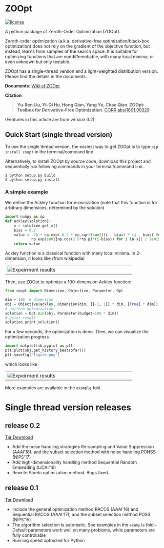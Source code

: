 # ZOOpt

[![license](https://img.shields.io/github/license/mashape/apistatus.svg?maxAge=2592000)](https://github.com/eyounx/ZOOpt/blob/master/LICENSE.txt)

A python package of Zeroth-Order Optimization (ZOOpt). 

Zeroth-order optimization (a.k.a. derivative-free optimization/black-box optimization) does not rely on the gradient of the objective function, but instead, learns from samples of the search space. It is suitable for optimizing functions that are nondifferentiable, with many local minima, or even unknown but only testable.

ZOOpt has a single-thread version and a light-weighted distribution version. Please find the details in the documents.

**Documents**: [Wiki of ZOOpt](https://github.com/eyounx/ZOOpt/wiki)

**Citation**: 

> **Yu-Ren Liu, Yi-Qi Hu, Hong Qian, Yang Yu, Chao Qian. ZOOpt: Toolbox for Derivative-Free Optimization**. [CORR abs/1801.00329](https://arxiv.org/abs/1801.00329)

(Features in this article are from version 0.2)

## Quick Start (single thread version)

To use the single thread version, the easiest way to get ZOOpt is to type `pip install zoopt` in the terminal/command line.

Alternatively, to install ZOOpt by source code, download this project and sequentially run following commands in your terminal/command line.

```
$ python setup.py build
$ python setup.py install
```

### A simple example

We define the Ackley function for minimization (note that this function is for arbitrary dimensions, determined by the solution)

```python
import numpy as np
def ackley(solution):
    x = solution.get_x()
    bias = 0.2
    value = -20 * np.exp(-0.2 * np.sqrt(sum([(i - bias) * (i - bias) for i in x]) / len(x))) - \
            np.exp(sum([np.cos(2.0*np.pi*(i-bias)) for i in x]) / len(x)) + 20.0 + np.e
    return value
```

Ackley function is a classical function with many local minima. In 2-dimension, it looks like (from wikipedia)

<table border=0><tr><td width="400px"><img src="https://upload.wikimedia.org/wikipedia/commons/thumb/9/98/Ackley%27s_function.pdf/page1-400px-Ackley%27s_function.pdf.jpg" alt="Expeirment results"/></td></tr></table>

 Then, use ZOOpt to optimize a 100-dimension Ackley function:

```python
from zoopt import Dimension, Objective, Parameter, Opt

dim = 100  # dimension
obj = Objective(ackley, Dimension(dim, [[-1, 1]] * dim, [True] * dim))
# perform optimization
solution = Opt.min(obj, Parameter(budget=100 * dim))
# print result
solution.print_solution()
```

For a few seconds, the optimization is done. Then, we can visualize the optimization progress

```python
import matplotlib.pyplot as plt
plt.plot(obj.get_history_bestsofar())
plt.savefig('figure.png')
```

which looks like

<table border=0><tr><td width="400px"><img src="https://github.com/eyounx/ZOOpt/blob/dev/img/quick_start.png?raw=true" alt="Expeirment results"/></td></tr></table>

More examples are available in the `example` fold.

# Single thread version releases

## release 0.2

[Tar Download](https://github.com/eyounx/ZOOpt/releases/tag/v0.2)

- Add the noise handling strategies Re-sampling and Value Suppression (AAAI'18), and the subset selection method with noise handling PONSS (NIPS'17)
- Add high-dimensionality handling method Sequential Random Embedding (IJCAI'16) 
- Rewrite Pareto optimization method. Bugs fixed.

## release 0.1

[Tar Download](https://github.com/eyounx/ZOOpt/releases/tag/v0.1)

- Include the general optimization method RACOS (AAAI'16) and Sequential RACOS (AAAI'17), and the subset selection method POSS (NIPS'15).
- The algorithm selection is automatic. See examples in the `example` fold.- Default parameters work well on many problems, while parameters are fully controllable
- Running speed optmized for Python
